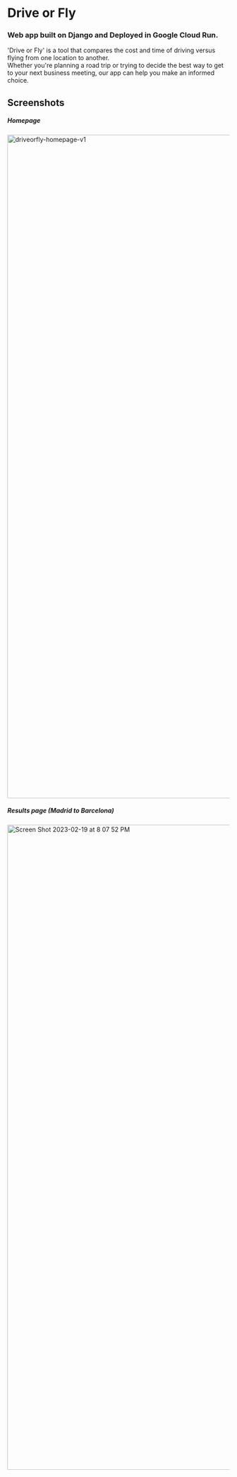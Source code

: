 # Drive or Fly

### Web app built on Django and Deployed in Google Cloud Run. 

'Drive or Fly' is a tool that compares the cost and time of driving versus flying from one location to another. <br> 
Whether you're planning a road trip or trying to decide the best way to get to your next business meeting, our app can help you make an informed choice.

## Screenshots

##### Homepage

<img width="1503" alt="driveorfly-homepage-v1" src="https://user-images.githubusercontent.com/107649745/220590965-08559055-c810-4aa0-8987-d927c78f85a9.png">

##### Results page (Madrid to Barcelona)

<img width="1461" alt="Screen Shot 2023-02-19 at 8 07 52 PM" src="https://user-images.githubusercontent.com/107649745/220591143-c60ff8b2-53b4-4c29-b1d6-c58a6cad64d7.png">
